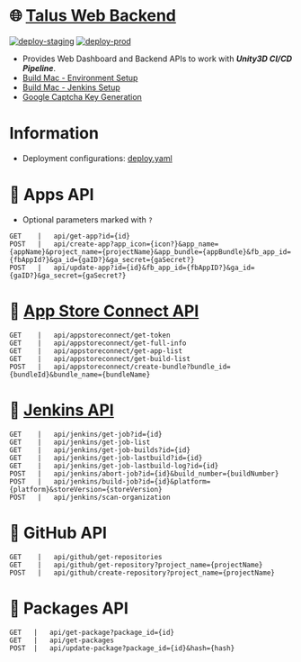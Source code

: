 # 🌐 [Talus Web Backend](http://34.252.141.173)
[![deploy-staging](https://github.com/TalusStudio/TalusWebBackend/actions/workflows/deploy-staging.yml/badge.svg?branch=dev)](https://github.com/TalusStudio/TalusWebBackend/actions/workflows/deploy-staging.yml)
[![deploy-prod](https://github.com/TalusStudio/TalusWebBackend/actions/workflows/deploy-prod.yml/badge.svg)](https://github.com/TalusStudio/TalusWebBackend/actions/workflows/deploy-prod.yml)
- Provides Web Dashboard and Backend APIs to work with ***Unity3D CI/CD Pipeline***.
- [Build Mac - Environment Setup](https://github.com/TalusStudio-Packages/Build-Mac-Environment)
- [Build Mac - Jenkins Setup](https://github.com/TalusStudio-Packages/Jenkins-Docs)
- [Google Captcha Key Generation](https://www.google.com/recaptcha/admin/create)

# Information
- Deployment configurations: [deploy.yaml](https://github.com/TalusStudio/TalusWebBackend/blob/dev/deploy.yaml)

# 🔑 Apps API
- Optional parameters marked with `?`

```
GET    |   api/get-app?id={id}
POST   |   api/create-app?app_icon={icon?}&app_name={appName}&project_name={projectName}&app_bundle={appBundle}&fb_app_id={fbAppId?}&ga_id={gaID?}&ga_secret={gaSecret?}
POST   |   api/update-app?id={id}&fb_app_id={fbAppID?}&ga_id={gaID?}&ga_secret={gaSecret?}
```

# 🔑 [App Store Connect API](https://developer.apple.com/documentation/appstoreconnectapi)
```
GET    |   api/appstoreconnect/get-token
GET    |   api/appstoreconnect/get-full-info
GET    |   api/appstoreconnect/get-app-list
GET    |   api/appstoreconnect/get-build-list
POST   |   api/appstoreconnect/create-bundle?bundle_id={bundleId}&bundle_name={bundleName}
```

# 🔑 [Jenkins API](https://github.com/jenkinsci/pipeline-stage-view-plugin/tree/master/rest-api)
```
GET    |   api/jenkins/get-job?id={id}
GET    |   api/jenkins/get-job-list
GET    |   api/jenkins/get-job-builds?id={id}
GET    |   api/jenkins/get-job-lastbuild?id={id}
GET    |   api/jenkins/get-job-lastbuild-log?id={id}
POST   |   api/jenkins/abort-job?id={id}&build_number={buildNumber}
POST   |   api/jenkins/build-job?id={id}&platform={platform}&storeVersion={storeVersion}
POST   |   api/jenkins/scan-organization
```

# 🔑 GitHub API
```
GET    |   api/github/get-repositories
GET    |   api/github/get-repository?project_name={projectName}
POST   |   api/github/create-repository?project_name={projectName}
```

# 🔑 Packages API
```
GET   |   api/get-package?package_id={id}
GET   |   api/get-packages
POST  |   api/update-package?package_id={id}&hash={hash}
```
